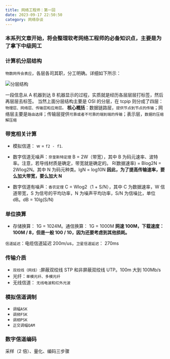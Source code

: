 ```yaml
---
title: 网络工程师：第一回
date: 2023-09-17 22:50:50
category: 网络杂谈
---
```


### 本系列文章开始，将会整理软考网络工程师的必备知识点，主要是为了拿下中级网工

### 计算机分层结构

`物数网传会表应`，各层各司其职，分工明确。详细如下所示：

<img src="/img/网络工程师1_1.gif" alt="分层结构">

一段信息从 A 机器到达 B 机器显示的过程，实质就是经历各层层层打标签，然后再层层去标签。
当然上面分层结构主要是 OSI 的分层，在 tcpip 则分成了四层：`物理层、网络层、传输层和应用层。`
**核心概括**：数据链路层，`提供节点到节点的传输`；网络层主要是`路由选择`；传输层提供`可靠或者不可靠的端到端的传输`；表示层，`数据的压缩解压缩`

### 带宽相关计算

- 模拟信道： w = `f2 - f1`.
- 数字信道无噪声：`奈奎斯特定理` B = 2W（带宽），其中 B 为码元速率、波特率。注意，若导线材质是确定，带宽就是确定的。
  R(数据速率) = Blog2N = 2Wlog2N。其中 N 为码元种类。lgN = log10N
  **因此，为了提高传输速率，要么加大带宽，要么加大 N**

- 数字信道有噪声：`香农定理` C = Wlog2（1 + S/N），其中 C 为数据速率，W 信道带宽，S 为信号的平均功率，N 为噪声平均功率，S/N 为信噪比，单位 dB。dB = 10lg(S/N)

### 单位换算

- 存储换算： 1G = 1024M。通信换算： 1G = 1000M
  **网速 100M，下载速度：100M / 8，但是一般 100 / 10，因为还要考虑到其他损耗。**

`信道延迟`：电缆信道延迟 200m/us，`卫星信道延迟`： 270ms

### 传输介质

- `双绞线（网线）`:屏蔽双绞线 STP 和非屏蔽双绞线 UTP。100m 大到 100Mb/s
- 光纤：`单模光纤、多模光纤`
- 无线信道： `无线电波和红外光波`

### 模拟信道调制

- `调幅ASK`
- `调频FSK`
- `调相PSK`
- `正交调幅QAM`

### 数字信道编码

采样（2 倍）、量化、编码三步骤
